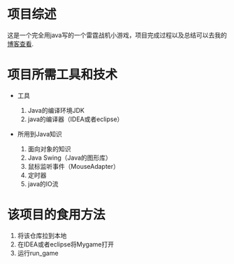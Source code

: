 # 项目综述

这是一个完全用java写的一个雷霆战机小游戏，项目完成过程以及总结可以去我的[博客查看](https://zrushbc.top/2021/09/17/%E9%9B%B7%E9%9C%86%E6%88%98%E6%9C%BAjava/).

# 项目所需工具和技术

- 工具
  1. Java的编译环境JDK
  2. java的编译器（IDEA或者eclipse）

- 所用到Java知识
  1. 面向对象的知识
  2. Java Swing（Java的图形库）
  3. 鼠标监听事件（MouseAdapter）
  4. 定时器
  5. java的IO流

# 该项目的食用方法

1. 将该仓库拉到本地
2. 在IDEA或者eclipse将Mygame打开
3. 运行run_game
